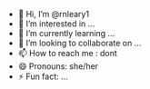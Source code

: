 - 👋 Hi, I’m @rnleary1
- 👀 I’m interested in ...
- 🌱 I’m currently learning ...
- 💞️ I’m looking to collaborate on ...
- 📫 How to reach me : dont
- 😄 Pronouns: she/her
- ⚡ Fun fact: ...

<!---
rnleary1/rnleary1 is a ✨ special ✨ repository because its `README.md` (this file) appears on your GitHub profile.
You can click the Preview link to take a look at your changes.
--->
